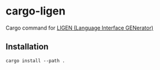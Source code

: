 # cargo-ligen

Cargo command for [LIGEN (Language Interface GENerator)](https://github.com/sensorial-systems/ligen)

## Installation
```
cargo install --path .
```
